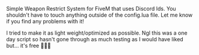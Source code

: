Simple Weapon Restrict System for FiveM that uses Discord Ids. You shouldn't have to touch anything outside of the config.lua file. Let me know if you find any problems with it!

I tried to make it as light weight/optimized as possible. Ngl this was a one day script so hasn't gone through as much testing as I would have liked but... it's free 🤷🏾‍♂️
